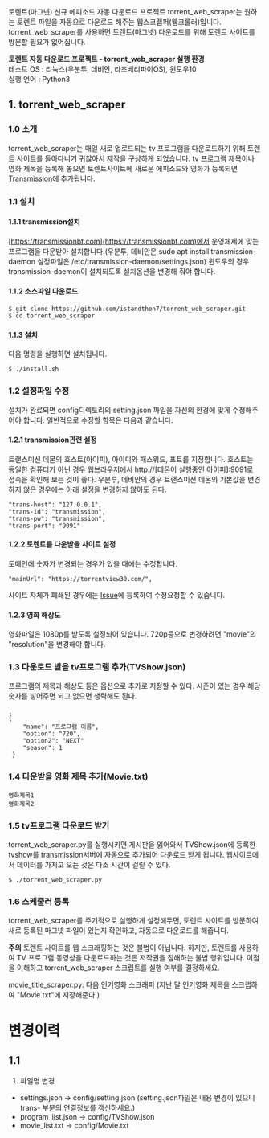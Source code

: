 토렌트(마그넷) 신규 에피소드 자동 다운로드 프로젝트 
torrent_web_scraper는 원하는 토렌트 파일을 자동으로 다운로드 해주는 웹스크랩퍼(웹크롤러)입니다.  torrent_web_scraper를 사용하면 토렌트(마그넷) 다운로드를 위해 토렌트 사이트를 방문할 필요가 없어집니다.  

**토렌트 자동 다운로드 프로젝트 - torrent_web_scraper 실행 환경**  
테스트 OS : 리눅스(우분투, 데비안, 라즈베리파이OS), 윈도우10   
실행 언어 : Python3

## 1. torrent_web_scraper
### 1.0 소개
torrent_web_scraper는 매일 새로 업로드되는 tv 프로그램을 다운로드하기 위해 토렌트 사이트를 돌아다니기 귀찮아서 제작을 구상하게 되었습니다. tv 프로그램 제목이나 영화 제목을 등록해 놓으면 토렌트사이트에 새로운 에피소드와 영화가 등록되면 [Transmission](https://transmissionbt.com)에 추가됩니다.  

### 1.1 설치
#### 1.1.1 transmission설치
[https://transmissionbt.com](https://transmissionbt.com)에서 운영체제에 맞는 프로그램을 다운받아 설치합니다.(우분투, 데비안은 sudo apt install transmission-daemon 설정파일은  /etc/transmission-daemon/settings.json)  윈도우의 경우 transmission-daemon이 설치되도록 설치옵션을 변경해 줘야 합니다.

#### 1.1.2 소스파일 다운로드

    $ git clone https://github.com/istandthon7/torrent_web_scraper.git
    $ cd torrent_web_scraper

#### 1.1.3 설치 
다음 명령을 실행하면 설치됩니다.  

    $ ./install.sh

### 1.2 설정파일 수정
설치가 완료되면 config디렉토리의 setting.json 파일을 자신의 환경에 맞게 수정해주어야 합니다.  일반적으로 수정할 항목은 다음과 같습니다.  

#### 1.2.1 transmission관련 설정  
트랜스미션 데몬의 호스트(아이피), 아이디와 패스워드, 포트를 지정합니다.  호스트는 동일한 컴퓨터가 아닌 경우 웹브라우저에서 http://[데몬이 실행중인 아이피]:9091로 접속을 확인해 보는 것이 좋다.  우분투, 데비안의 경우 트랜스미션 데몬의 기본값을 변경하지 않은 경우에는 아래 설정을 변경하지 않아도 된다.  

    "trans-host": "127.0.0.1",
    "trans-id": "transmission",
    "trans-pw": "transmission",
    "trans-port": "9091"

#### 1.2.2 토렌트를 다운받을 사이트 설정  
도메인에 숫자가 변경되는 경우가 있을 때에는 수정합니다.  

    "mainUrl": "https://torrentview30.com/",

사이트 자체가 폐쇄된 경우에는 [Issue](https://github.com/istandthon7/torrent_web_scraper/issues)에 등록하여 수정요청할 수 있습니다.   

#### 1.2.3 영화 해상도
영화파일은 1080p를 받도록 설정되어 있습니다.  720p등으로 변경하려면 "movie"의 "resolution"을 변경해야 합니다.  

### 1.3 다운로드 받을 tv프로그램 추가(TVShow.json)
프로그램의 제목과 해상도 등은 옵션으로 추가로 지정할 수 있다. 시즌이 있는 경우 해당 숫자를 넣어주면 되고 없으면 생략해도 된다.

    ,
    {
        "name": "프로그램 이름",
        "option": "720",
        "option2": "NEXT"
        "season": 1
     }

### 1.4 다운받을 영화 제목 추가(Movie.txt)

    영화제목1
    영화제목2

### 1.5 tv프로그램 다운로드 받기
torrent_web_scraper.py를 실행시키면 게시판을 읽어와서 TVShow.json에 등록한 tvshow를 transmission서버에 자동으로 추가되어 다운로드 받게 됩니다.  웹사이트에서 데이터를 가지고 오는 것은 다소 시간이 걸릴 수 있다. 

    $ ./torrent_web_scraper.py

### 1.6 스케줄러 등록
torrent_web_scraper를 주기적으로 실행하게 설정해두면, 토렌트 사이트를 방문하여 새로 등록된 마그넷 파일이 있는지 확인하고, 자동으로 다운로드를 해줍니다.  

**주의** 
토렌트 사이트를 웹 스크래핑하는 것은 불법이 아닙니다.  하지만, 토렌트를 사용하여 TV 프로그램 동영상을 다운로드하는 것은 저작권을 침해하는 불법 행위입니다.  이점을 이해하고 torrent_web_scraper 스크립트를 실행 여부를 결정하세요.  

movie_title_scraper.py: 다음 인기영화 스크래퍼 (지난 달 인기영화 제목을 스크랩하여 "Movie.txt"에 저장해준다.)  


# 변경이력
## 1.1
1. 파일명 변경
* settings.json -> config/setting.json (setting.json파일은 내용 변경이 있으니 trans- 부분의 연결정보를 갱신하세요.)  
* program_list.json -> config/TVShow.json  
* movie_list.txt -> config/Movie.txt  


